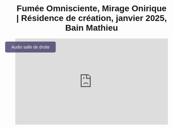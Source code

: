 <html lang="fr">
 <head>
     <meta charset="UTF-8">
     <meta name="viewport" content="width=device-width, initial-scale=1.0">
     <title>Félix-Antoine Coutu</title>
     <style>
         body {
             font-family: Arial, sans-serif;
             text-align: center;
             padding: 10px;
         }
         .video-container {
             position: relative;
             display: inline-block;
             width: 100%;
             max-width: 2000px; /* Optionnel, pour limiter la largeur maximum */
             height: 0;
             padding-bottom: 56.25%; /* 16:9 Aspect Ratio */
         }
         .video-container iframe {
             position: absolute;
             top: 0;
             left: 0;
             width: 100%;
             height: 100%;
         }
         .btn-video {
             position: absolute;
             top: 10px;
             left: 10%;
             transform: translateX(-50%);
             background-color: #433d69;
             color: white;
             padding: 10px 20px;
             border: none;
             font-size: 14px;
             cursor: pointer;
             border-radius: 5px;
             opacity: 0.8;
             transition: opacity 0.3s, background-color 0.3s;
             z-index: 10;
             text-align: left;
         }
         .btn-video:hover {
             opacity: 1;
         }
         .btn-salle1 {
             background-color: #194f18;
         }
         .btn-salle2 {
             background-color: #433d69;
         }
     </style>
 </head>
 <body>
 
 <h1 class="titre-1">Fumée Omnisciente, Mirage Onirique | Résidence de création, janvier 2025, Bain Mathieu</h1>
 
 <div class="video-container">
     <iframe id="video" src="https://www.youtube.com/embed/fm00cFcoJM8?enablejsapi=1" frameborder="0" allow="autoplay; encrypted-media" allowfullscreen></iframe>
     <button id="btnBascule" class="btn-video">Audio salle de droite</button>
 </div>
 
 <audio id="audioSalle1" loop>
     <source src="https://www.dropbox.com/scl/fi/xslc65agq0msywqp9w1px/FOMO_Audio_Perfo-res-Bain-Mathieu.mp3?rlkey=uecntb0ntbjg7dau3m46smpy8&st=lhe0s2ao&raw=1" type="audio/wav">
 </audio>
 
 <audio id="audioSalle2" loop>
     <source src="audio_salle2.mp3" type="audio/mp3">
 </audio>
 
 <script>
     var audioSalle1 = document.getElementById("audioSalle1");
     var audioSalle2 = document.getElementById("audioSalle2");
     var btnBascule = document.getElementById("btnBascule");
     
     var audioActif = audioSalle2;
     btnBascule.classList.add("btn-salle2");
     
     var player;
     var lastSyncTime = 0;  // Variable pour suivre la dernière synchronisation
     var isAudioPlaying = false; // Ajout d'une variable pour suivre l'état de l'audio
     
     // Fonction d'initialisation de l'API YouTube
     function onYouTubePlayerAPIReady() {
         player = new YT.Player('video', {
             events: {
                 'onStateChange': onPlayerStateChange,
             }
         });
     }
     
     // Quand l'état de la vidéo change (lecture, pause, etc.)
     function onPlayerStateChange(event) {
         if (event.data == YT.PlayerState.PLAYING) {
             if (!isAudioPlaying) {
                 audioActif.currentTime = player.getCurrentTime();
                 audioActif.play();
                 isAudioPlaying = true;  // Assurer que l'audio commence à jouer uniquement une fois
             }
         } else if (event.data == YT.PlayerState.PAUSED) {
             audioActif.pause();
             isAudioPlaying = false;  // Mettre à jour l'état pour indiquer que l'audio est en pause
         }
     }
     
     // Synchronisation de l'audio et de la vidéo en fonction du temps
     setInterval(function() {
         if (player && player.getPlayerState() !== YT.PlayerState.PAUSED) {
             var currentTime = player.getCurrentTime();
     
             // Synchroniser l'audio toutes les 100ms si le temps a changé de plus de 0.1s
             if (Math.abs(currentTime - lastSyncTime) > 0.1) {
                 audioActif.currentTime = currentTime;
                 lastSyncTime = currentTime;  // Mettre à jour la dernière synchronisation
             }
         }
     }, 100);
     
     // Changer l'audio actif à la demande
     btnBascule.addEventListener("click", function() {
         if (audioActif === audioSalle1) {
             audioSalle1.muted = true;
             audioSalle2.muted = false;
             audioActif = audioSalle2;
             btnBascule.textContent = "Audio salle de droite";
             btnBascule.classList.remove("btn-salle1");
             btnBascule.classList.add("btn-salle2");
         } else {
             audioSalle1.muted = false;
             audioSalle2.muted = true;
             audioActif = audioSalle1;
             btnBascule.textContent = "Audio salle de gauche";
             btnBascule.classList.remove("btn-salle2");
             btnBascule.classList.add("btn-salle1");
         }
     
         // Synchroniser l'audio avec la vidéo mais éviter de le redémarrer trop souvent
         if (isAudioPlaying) {
             audioActif.currentTime = player.getCurrentTime();
         } else {
             // Assurer que l'audio démarre au bon moment
             audioActif.currentTime = player.getCurrentTime();
             audioActif.play();
             isAudioPlaying = true;
         }
     });
     
     // Charger l'API YouTube Iframe Player
     var tag = document.createElement('script');
     tag.src = "https://www.youtube.com/iframe_api";
     var firstScriptTag = document.getElementsByTagName('script')[0];
     firstScriptTag.parentNode.insertBefore(tag, firstScriptTag);
 </script>
 
 </body>
 </html>
